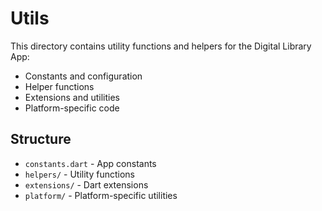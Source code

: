 # Utils

This directory contains utility functions and helpers for the Digital Library App:

- Constants and configuration
- Helper functions
- Extensions and utilities
- Platform-specific code

## Structure

- `constants.dart` - App constants
- `helpers/` - Utility functions
- `extensions/` - Dart extensions
- `platform/` - Platform-specific utilities
